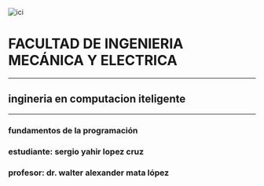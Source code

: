 ![ici](https://user-images.githubusercontent.com/113708865/190943707-c7ccce31-1643-4b45-a469-3ce8a44e6681.png)
# FACULTAD DE INGENIERIA MECÁNICA Y ELECTRICA
---
## ingineria en computacion iteligente
---
### fundamentos de la programación
### estudiante: sergio yahir lopez cruz
### profesor: dr. walter alexander mata lópez
